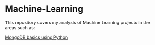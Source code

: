 # Machine-Learning

This repository covers my analysis of Machine Learning projects in the areas such as:

[MongoDB basics using Python](http://nbviewer.jupyter.org/github/sinju-pau/Machine-Learning-Miscellaneous-Tasks/blob/master/MongoDBinPython.ipynb)

